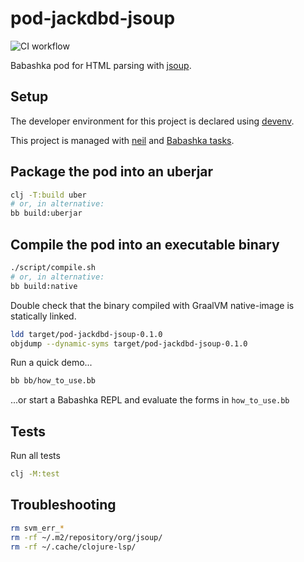 # pod-jackdbd-jsoup

![CI workflow](https://github.com/jackdbd/pod-jackdbd-jsoup/actions/workflows/ci.yaml/badge.svg)

Babashka pod for HTML parsing with [jsoup](https://jsoup.org/).

## Setup

The developer environment for this project is declared using [devenv](https://github.com/cachix/devenv).

This project is managed with [neil](https://github.com/babashka/neil) and [Babashka tasks](https://book.babashka.org/#tasks).

## Package the pod into an uberjar

```sh
clj -T:build uber
# or, in alternative:
bb build:uberjar
```

## Compile the pod into an executable binary

```sh
./script/compile.sh
# or, in alternative:
bb build:native
```

Double check that the binary compiled with GraalVM native-image is statically linked.

```sh
ldd target/pod-jackdbd-jsoup-0.1.0
objdump --dynamic-syms target/pod-jackdbd-jsoup-0.1.0
```

Run a quick demo...

```sh
bb bb/how_to_use.bb
```

...or start a Babashka REPL and evaluate the forms in `how_to_use.bb`

## Tests

Run all tests

```sh
clj -M:test
```

## Troubleshooting

```sh
rm svm_err_*
rm -rf ~/.m2/repository/org/jsoup/
rm -rf ~/.cache/clojure-lsp/
```
